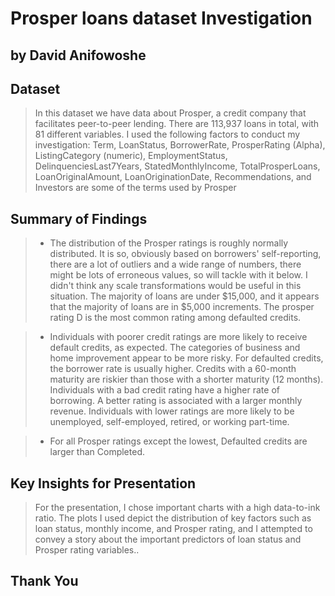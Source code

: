 # Prosper loans dataset Investigation

## by David Anifowoshe

## Dataset

>In this dataset we have data about Prosper, a credit company that facilitates peer-to-peer lending. There are 113,937 loans in total, with 81 different variables. I used the following factors to conduct my investigation: Term, LoanStatus, BorrowerRate, ProsperRating (Alpha), ListingCategory (numeric), EmploymentStatus, DelinquenciesLast7Years, StatedMonthlyIncome, TotalProsperLoans, LoanOriginalAmount, LoanOriginationDate, Recommendations, and Investors are some of the terms used by Prosper


## Summary of Findings

>- The distribution of the Prosper ratings is roughly normally distributed. It is so, obviously based on borrowers' self-reporting, there are a lot of outliers and a wide range of numbers, there might be lots of erroneous values, so will tackle with it below. I didn't think any scale transformations would be useful in this situation. The majority of loans are under $15,000, and it appears that the majority of loans are in $5,000 increments. The prosper rating D is the most common rating among defaulted credits.

>- Individuals with poorer credit ratings are more likely to receive default credits, as expected. The categories of business and home improvement appear to be more risky. For defaulted credits, the borrower rate is usually higher. Credits with a 60-month maturity are riskier than those with a shorter maturity (12 months). Individuals with a bad credit rating have a higher rate of borrowing. A better rating is associated with a larger monthly revenue. Individuals with lower ratings are more likely to be unemployed, self-employed, retired, or working part-time.


>- For all Prosper ratings except the lowest, Defaulted credits are larger than Completed.


## Key Insights for Presentation

> For the presentation, I chose important charts with a high data-to-ink ratio. The plots I used depict the distribution of key factors such as loan status, monthly income, and Prosper rating, and I attempted to convey a story about the important predictors of loan status and Prosper rating variables..

## Thank You